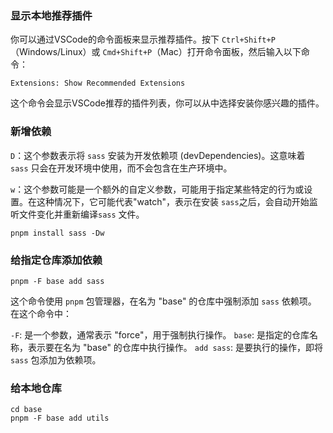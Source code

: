 ### 显示本地推荐插件

你可以通过VSCode的命令面板来显示推荐插件。按下 `Ctrl+Shift+P`（Windows/Linux）或 `Cmd+Shift+P`（Mac）打开命令面板，然后输入以下命令：

```shell
Extensions: Show Recommended Extensions
```

这个命令会显示VSCode推荐的插件列表，你可以从中选择安装你感兴趣的插件。

### 新增依赖

`D`：这个参数表示将 `sass` 安装为开发依赖项 (devDependencies)。这意味着 `sass` 只会在开发环境中使用，而不会包含在生产环境中。

`w`：这个参数可能是一个额外的自定义参数，可能用于指定某些特定的行为或设置。在这种情况下，它可能代表"watch"，表示在安装 `sass`之后，会自动开始监听文件变化并重新编译`sass` 文件。

```shell
pnpm install sass -Dw
```

### 给指定仓库添加依赖

```shell
pnpm -F base add sass
```

这个命令使用 `pnpm` 包管理器，在名为 "base" 的仓库中强制添加 `sass` 依赖项。
在这个命令中：

`-F`: 是一个参数，通常表示 "force"，用于强制执行操作。
`base`: 是指定的仓库名称，表示要在名为 "base" 的仓库中执行操作。
`add sass`: 是要执行的操作，即将 `sass` 包添加为依赖项。

### 给本地仓库

```shell
cd base
pnpm -F base add utils
```
